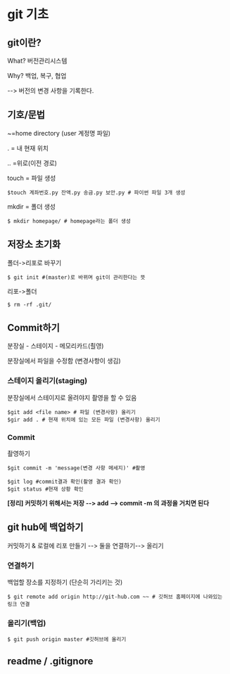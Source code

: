 # git 기초



## git이란?

What? 버전관리시스템

Why? 백업, 복구, 협업

--> 버전의 변경 사항을 기록한다.



## 기호/문법

~=home directory (user 계정명 파일)

. = 내 현재 위치

.. =위로(이전 경로)

touch = 파일 생성

```
$touch 계좌번호.py 잔액.py 송금.py 보안.py # 파이썬 파일 3개 생성
```

mkdir = 폴더 생성

```
$ mkdir homepage/ # homepage라는 폴더 생성
```



## 저장소 초기화

폴더->리포로 바꾸기

```
$ git init #(master)로 바뀌며 git이 관리한다는 뜻
```

리포->폴더

```
$ rm -rf .git/
```



## Commit하기

분장실 - 스테이지 - 메모리카드(쵤영)

분장실에서 파일을 수정함 (변경사항이 생김)

### 스테이지 올리기(staging)

분장실에서 스테이지로 올려야지 촬영을 할 수 있음

```visual basic
$git add <file name> # 파일 (변경사항) 올리기
$gir add . # 현재 위치에 있는 모든 파일 (변경사항) 올리기
```

### Commit

촬영하기

```
$git commit -m 'message(변경 사항 메세지)' #촬영
```

```
$git log #commit결과 확인(촬영 결과 확인)
$git status #현재 상황 확인
```

**[정리] 커밋하기 위해서는 저장 --> add --> commit -m 의 과정을 거치면 된다**



## git hub에 백업하기

커밋하기 & 로컬에 리포 만들기 --> 둘을 연결하기--> 올리기

 ### 연결하기

백업할 장소를 지정하기 (단순히 가리키는 것)

```
$ git remote add origin http://git-hub.com ~~ # 깃허브 홈페이지에 나와있는 링크 연결
```

### 올리기(백업)

```
$ git push origin master #깃허브에 올리기
```

## readme / .gitignore





